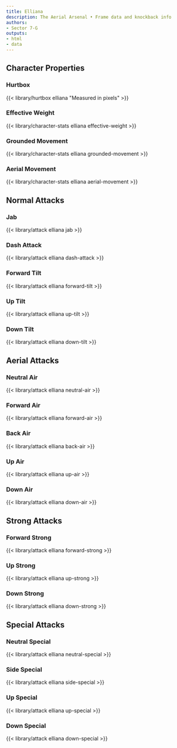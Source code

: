 ```yaml
---
title: Elliana
description: The Aerial Arsenal • Frame data and knockback info
authors:
- Sector 7-G
outputs:
- html
- data
---
```


## Character Properties
### Hurtbox
{{< library/hurtbox elliana "Measured in pixels" >}}
### Effective Weight
{{< library/character-stats elliana effective-weight >}}
### Grounded Movement
{{< library/character-stats elliana grounded-movement >}}
### Aerial Movement
{{< library/character-stats elliana aerial-movement >}}

## Normal Attacks
### Jab
{{< library/attack elliana jab >}}
### Dash Attack
{{< library/attack elliana dash-attack >}}
### Forward Tilt
{{< library/attack elliana forward-tilt >}}
### Up Tilt
{{< library/attack elliana up-tilt >}}
### Down Tilt
{{< library/attack elliana down-tilt >}}

## Aerial Attacks
### Neutral Air
{{< library/attack elliana neutral-air >}}
### Forward Air
{{< library/attack elliana forward-air >}}
### Back Air
{{< library/attack elliana back-air >}}
### Up Air
{{< library/attack elliana up-air >}}
### Down Air
{{< library/attack elliana down-air >}}

## Strong Attacks
### Forward Strong
{{< library/attack elliana forward-strong >}}
### Up Strong
{{< library/attack elliana up-strong >}}
### Down Strong
{{< library/attack elliana down-strong >}}

## Special Attacks
### Neutral Special
{{< library/attack elliana neutral-special >}}
### Side Special
{{< library/attack elliana side-special >}}
### Up Special
{{< library/attack elliana up-special >}}
### Down Special
{{< library/attack elliana down-special >}}
